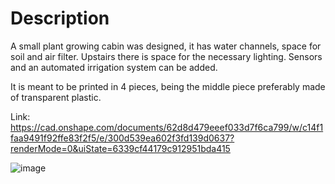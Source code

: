 # Description

A small plant growing cabin was designed, it has water channels, space for soil and air filter. Upstairs there is space for the necessary lighting. Sensors and an automated irrigation system can be added. 

It is meant to be printed in 4 pieces, being the middle piece preferably made of transparent plastic. 

Link: https://cad.onshape.com/documents/62d8d479eeef033d7f6ca799/w/c14f1faa9491f92ffe83f2f5/e/300d539ea602f3fd139d0637?renderMode=0&uiState=6339cf44179c912951bda415

![image](https://user-images.githubusercontent.com/76433448/193473152-6e1b73af-2b2f-4921-8e6e-3a967fe94abd.png)
